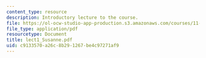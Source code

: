```yaml
---
content_type: resource
description: Introductory lecture to the course.
file: https://ol-ocw-studio-app-production.s3.amazonaws.com/courses/11-947-new-century-cities-real-estate-digital-technology-and-design-fall-2004/c9133570a26c8b291267be4c97271af9_lect1_Susanne.pdf
file_type: application/pdf
resourcetype: Document
title: lect1_Susanne.pdf
uid: c9133570-a26c-8b29-1267-be4c97271af9
---
```

